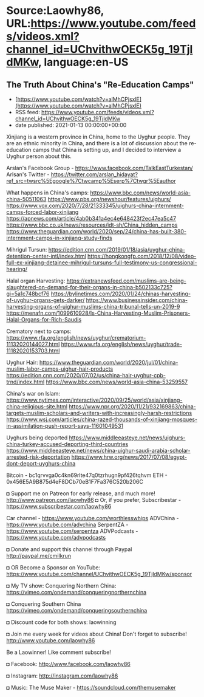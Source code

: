# Source:Laowhy86, URL:https://www.youtube.com/feeds/videos.xml?channel_id=UChvithwOECK5g_19TjldMKw, language:en-US

## The Truth About China's "Re-Education Camps"
 - [https://www.youtube.com/watch?v=alMhCPjsxlE](https://www.youtube.com/watch?v=alMhCPjsxlE)
 - RSS feed: https://www.youtube.com/feeds/videos.xml?channel_id=UChvithwOECK5g_19TjldMKw
 - date published: 2021-01-13 00:00:00+00:00

Xinjiang is a western province in China, home to the Uyghur people. They are an ethnic minority in China, and there is a lot of discussion about the re-education camps that China is setting up, and I decided to interview a Uyghur person about this. 

Arslan's Facebook Group - https://www.facebook.com/TalkEastTurkestan/
Arlsan's Twitter - https://twitter.com/arslan_hidayat?ref_src=twsrc%5Egoogle%7Ctwcamp%5Eserp%7Ctwgr%5Eauthor

What happens in China's camps:
https://www.bbc.com/news/world-asia-china-50511063
https://www.pbs.org/newshour/features/uighurs/
https://www.vox.com/2020/7/28/21333345/uighurs-china-internment-camps-forced-labor-xinjiang
https://apnews.com/article/4ab0b341a4ec4e648423f2ec47ea5c47
https://www.bbc.co.uk/news/resources/idt-sh/China_hidden_camps
https://www.theguardian.com/world/2020/sep/24/china-has-built-380-internment-camps-in-xinjiang-study-finds

Mihrigul Tursun:
https://edition.cnn.com/2019/01/18/asia/uyghur-china-detention-center-intl/index.html
https://hongkongfp.com/2018/12/08/video-full-ex-xinjiang-detainee-mihrigul-tursuns-full-testimony-us-congressional-hearing/

Halal organ Harvesting:
https://extranewsfeed.com/muslims-are-being-slaughtered-on-demand-for-their-organs-in-china-b502133c725?gi=5a1c748bcf76
https://bylinetimes.com/2020/01/24/chinas-harvesting-of-uyghur-organs-gets-darker/
https://www.businessinsider.com/china-harvesting-organs-of-uighur-muslims-china-tribunal-tells-un-2019-9
https://menafn.com/1099610928/Is-China-Harvesting-Muslim-Prisoners-Halal-Organs-for-Rich-Saudis

Crematory next to camps:
https://www.rfa.org/english/news/uyghur/crematorium-11132020144027.html
https://www.rfa.org/english/news/uyghur/trade-11182020153703.html

Uyghur Hair:
https://www.theguardian.com/world/2020/jul/01/china-muslim-labor-camps-uighur-hair-products
https://edition.cnn.com/2020/07/02/us/china-hair-uyghur-cpb-trnd/index.html
https://www.bbc.com/news/world-asia-china-53259557

China's war on Islam:
https://www.nytimes.com/interactive/2020/09/25/world/asia/xinjiang-china-religious-site.html
https://www.npr.org/2020/11/21/932169863/china-targets-muslim-scholars-and-writers-with-increasingly-harsh-restrictions
https://www.wsj.com/articles/china-razed-thousands-of-xinjiang-mosques-in-assimilation-push-report-says-11601049531

Uyghurs being deported
https://www.middleeasteye.net/news/uighurs-china-turkey-accused-deporting-third-countries
https://www.middleeasteye.net/news/china-uighur-saudi-arabia-scholar-arrested-risk-deportation
https://www.hrw.org/news/2017/07/08/egypt-dont-deport-uyghurs-china

Bitcoin - bc1qrvvga0c4kn69rlte47q0tzrhugn9pf426tqhvm
ETH -  0x456E5A9B875d4eF8DCb70eB1F7Fa376C520b206C

◘ Support me on Patreon for early release, and much more! http://www.patreon.com/laowhy86
◘ Or, if you prefer, Subscribestar - https://www.subscribestar.com/laowhy86


Car channel - https://www.youtube.com/worthlesswhips
ADVChina - https://www.youtube.com/advchina
SerpentZA - https://www.youtube.com/serpentza
ADVPodcasts - https://www.youtube.com/advpodcasts


◘ Donate and support this channel through Paypal http://paypal.me/cmilkrun


◘ OR Become a Sponsor on YouTube:
https://www.youtube.com/channel/UChvithwOECK5g_19TjldMKw/sponsor


◘ My TV show: Conquering Northern China:
https://vimeo.com/ondemand/conqueringnorthernchina


◘ Conquering Southern China
https://vimeo.com/ondemand/conqueringsouthernchina


◘ Discount code for both shows: laowinning


◘ Join me every week for videos about China! Don't forget to subscribe!
http://www.youtube.com/laowhy86


Be a Laowinner!
Like comment subscribe!


◘ Facebook:
http://www.facebook.com/laowhy86


◘ Instagram: 
http://instagram.com/laowhy86


◘ Music: The Muse Maker - 
https://soundcloud.com/themusemaker

